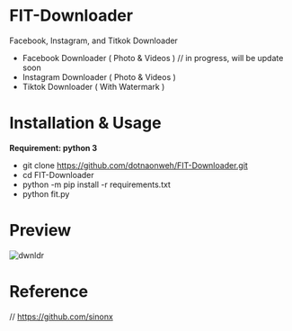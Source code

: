 # FIT-Downloader

Facebook, Instagram, and Titkok Downloader

- Facebook Downloader ( Photo & Videos ) // in progress, will be update soon 
- Instagram Downloader ( Photo & Videos )
- Tiktok Downloader ( With Watermark )

# Installation & Usage
**Requirement: python 3**

- git clone https://github.com/dotnaonweh/FIT-Downloader.git
- cd FIT-Downloader
- python -m pip install -r requirements.txt
- python fit.py

# Preview


![dwnldr](https://user-images.githubusercontent.com/49785290/133937483-9f698533-7f44-4c5c-bb9d-38fe2141bd0b.PNG)


# Reference

// https://github.com/sinonx
